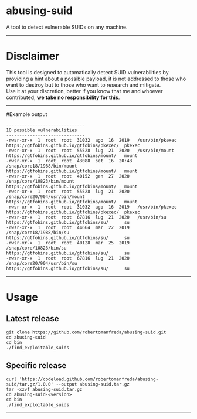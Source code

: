 # abusing-suid
A tool to detect vulnerable SUIDs on any machine.

---

# Disclaimer
This tool is designed to automatically detect SUID vulnerabilities by providing a hint about a possible payload,
it is not addressed to those who want to destroy but to those who want to research and mitigate.  
Use it at your discretion, better if you know that me and whoever contributed, **we take no responsibility for this**.  

---

#Example output

```
------------------------------
10 possible vulnerabilities
------------------------------
-rwsr-xr-x  1  root  root  31032  ago  16  2019   /usr/bin/pkexec                 https://gtfobins.github.io/gtfobins/pkexec/  pkexec
-rwsr-xr-x  1  root  root  55528  lug  21  2020   /usr/bin/mount                  https://gtfobins.github.io/gtfobins/mount/   mount
-rwsr-xr-x  1  root  root  43088  set  16  20:43  /snap/core18/1988/bin/mount     https://gtfobins.github.io/gtfobins/mount/   mount
-rwsr-xr-x  1  root  root  40152  gen  27  2020   /snap/core/10823/bin/mount      https://gtfobins.github.io/gtfobins/mount/   mount
-rwsr-xr-x  1  root  root  55528  lug  21  2020   /snap/core20/904/usr/bin/mount  https://gtfobins.github.io/gtfobins/mount/   mount
-rwsr-xr-x  1  root  root  31032  ago  16  2019   /usr/bin/pkexec                 https://gtfobins.github.io/gtfobins/pkexec/  pkexec
-rwsr-xr-x  1  root  root  67816  lug  21  2020   /usr/bin/su                     https://gtfobins.github.io/gtfobins/su/      su
-rwsr-xr-x  1  root  root  44664  mar  22  2019   /snap/core18/1988/bin/su        https://gtfobins.github.io/gtfobins/su/      su
-rwsr-xr-x  1  root  root  40128  mar  25  2019   /snap/core/10823/bin/su         https://gtfobins.github.io/gtfobins/su/      su
-rwsr-xr-x  1  root  root  67816  lug  21  2020   /snap/core20/904/usr/bin/su     https://gtfobins.github.io/gtfobins/su/      su

```
---

# Usage

## Latest release
```shell
git clone https://github.com/robertomanfreda/abusing-suid.git
cd abusing-suid
cd bin
./find_exploitable_suids
```

## Specific release
```shell
curl 'https://codeload.github.com/robertomanfreda/abusing-suid/tar.gz/1.0.0' --output abusing-suid.tar.gz
tar -xzvf abusing-suid.tar.gz
cd abusing-suid-<version> 
cd bin
./find_exploitable_suids
```

---